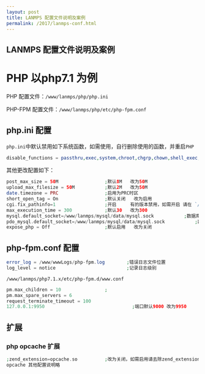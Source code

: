 ```yaml
---
layout: post
title: LANMPS 配置文件说明及案例
permalink: /2017/lanmps-conf.html
---
```

LANMPS 配置文件说明及案例
------------------------------------
# PHP 以php7.1 为例
PHP     配置文件：`/www/lanmps/php/php.ini`

PHP-FPM 配置文件：`/www/lanmps/php/etc/php-fpm.conf`

## php.ini 配置
`php.ini`中默认禁用如下系统函数，如需使用，自行删除使用的函数，并重启`PHP`
```PHP
disable_functions = passthru,exec,system,chroot,chgrp,chown,shell_exec,proc_open,proc_get_status,ini_alter,ini_restore,dl,openlog,syslog,readlink,symlink,popepassthru,stream_socket_server
```
其他更改配置如下：
```PHP
post_max_size = 50M                 ;默认8M   改为50M
upload_max_filesize = 50M           ;默认2M   改为50M
date.timezone = PRC                 ;启用为PRC时区
short_open_tag = On                 ;默认关闭   改为启用
cgi.fix_pathinfo=1                  ;开启     有的版本禁用，如需开启 请在 `/www/lanmps/nginx/conf/fastcgi.conf`最后一行中 加入 `try_files $fastcgi_script_name =404;`
max_execution_time = 300            ;默认30   改为300
mysql.default_socket=/www/lanmps/mysql/data/mysql.sock           ;数据库
pdo_mysql.default_socket=/www/lanmps/mysql/data/mysql.sock           ;数据库
expose_php = Off                    ;默认启用   改为关闭
```
## php-fpm.conf 配置
```PHP
error_log = /www/wwwLogs/php-fpm.log        ;错误日志文件位置
log_level = notice                          ;记录日志级别
```
`/www/lanmps/php7.1.x/etc/php-fpm.d/www.conf`
```php
pm.max_children = 10                ;
pm.max_spare_servers = 6
request_terminate_timeout = 100
127.0.0.1:9950                                ;端口默认9000 改为9950
```


## 扩展
### php opcache 扩展
```php
;zend_extension=opcache.so          ;改为关闭，如需启用请去除zend_extension前;号
opcache 其他配置说明略
```
